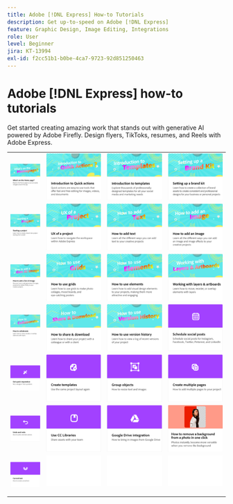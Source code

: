 ```yaml
---
title: Adobe [!DNL Express] How-to Tutorials
description: Get up-to-speed on Adobe [!DNL Express]
feature: Graphic Design, Image Editing, Integrations
role: User
level: Beginner
jira: KT-13994
exl-id: f2cc51b1-b0be-4ca7-9723-92d851250463
---
```

# Adobe [!DNL Express] how-to tutorials

Get started creating amazing work that stands out with generative AI powered by Adobe Firefly. Design flyers, TikToks, resumes, and Reels with Adobe Express.

<table style="table-layout:fixed">
<tr>
 <td>
      <a href="get-started.md">
         <img alt="What's on the Home page" src="assets/home-page.png" />
      </a>
 </td>
 <td>
      <a href="quick-actions.md">
         <img alt="Introduction to Quick actions" src="assets/quick-actions.png" />
      </a>
 </td>
 <td>
      <a href="introduction-templates.md">
         <img alt="Introduction to Quick actions" src="assets/introduction-templates.png" />
      </a>
 </td>     
 <td>
      <a href="brand.md">
         <img alt="Setting up a brand kit" src="assets/brand.png" />
      </a>
  </td>
</tr>
<tr>
   <td>
      <a href="new-project.md">
         <img alt="Starting a project" src="assets/starting-a-project.png" />
      </a>
  </td>
   <td>
      <a href="workspace.md">
         <img alt="UX of a project" src="assets/workspace.png" />
      </a>
  </td>
  <td>
      <a href="text-effects.md">
         <img alt="How to add text" src="assets/text-effects.png" />
      </a>
  </td>
  <td>
      <a href="image-effects.md">
         <img alt="How to add an image" src="assets/image-effects.png" />
      </a>
  </td>
</tr>
<tr>
   <td>
      <a href="add-gen-ai-image.md">
         <img alt="How to add a Gen AI image" src="assets/gen-ai-image.png" />
      </a>
  </td>
 <td>
      <a href="grids.md">
         <img alt="How to use grids" src="assets/grids.png" />
      </a>
  </td>
   <td>
         <a href="add-design-assets.md">
            <img alt="How to use elements" src="assets/design-assets.png" />
         </a>
   </td>
   <td>
         <a href="layers.md">
            <img alt="Working with layers & artboards" src="assets/layers.png" />
         </a>
   </td>
</tr>
<tr>
   <td>
   <a href="collaborate.md">
      <img alt="How to collaborate" src="assets/collaborate.png" />
   </a>
  </td>
  <td>
   <a href="share.md">
      <img alt="How to share & download" src="assets/share.png" />
   </a>
  </td>
  <td>
   <a href="version-history.md">
      <img alt="How to use version history" src="assets/version-history.png" />
   </a>
  </td>
  <td>
      <a href="schedule.md">
         <img alt="Schedule social posts" src="assets/schedule.png" />
      </a>
  </td>
</tr>
<tr>
  <td>
      <a href="get-inspiration.md">
         <img alt="Get quick inspiration" src="assets/inspiration.png" />
      </a>
  </td>
   <td>
   <a href="create-templates.md">
      <img alt="Create templates" src="assets/templates.png" />
   </a>
  </td>

  <td>
         <a href="group-objects.md">
            <img alt="Group objects" src="assets/group-objects.png" />
         </a>
   </td>
   <td>
      <a href="multiple-pages.md">
         <img alt="Create multiple pages" src="assets/multiple-pages.png" />
      </a>
  </td>
</tr>
<tr>
  <td>
      <a href="undo-redo.md">
         <img alt="Undo and redo" src="assets/undo-redo.png" />
      </a>
   </td>
  <td>
      <a href="cc-libraries.md">
         <img alt="Use CC Libraries" src="assets/cc-libraries.png" />
      </a>
  </td>
   <td>
      <a href="google-drive.md">
         <img alt="Google Drive integration" src="assets/google-drive.png" />
      </a>
  </td>
   <td>
         <a href="remove-background.md">
            <img alt="Remove background" src="assets/background.png" />
         </a>
   </td>
</tr>
<tr>
  <td>
         <a href="create-curved-text.md">
            <img alt="Create curved text" src="assets/curved-text.png" />
         </a>
   </td>
  <td>
      <img alt="Spacer" src="../assets/Whitespacer.png" />
      <div>
      <br>
   </td>
   <td>
      <img alt="Spacer" src="../assets/Whitespacer.png" />
      <div>
      <br>
   </td>
   <td>
      <img alt="Spacer" src="../assets/Whitespacer.png" />
      <div>
      <br>
   </td>
</tr>
</table>
